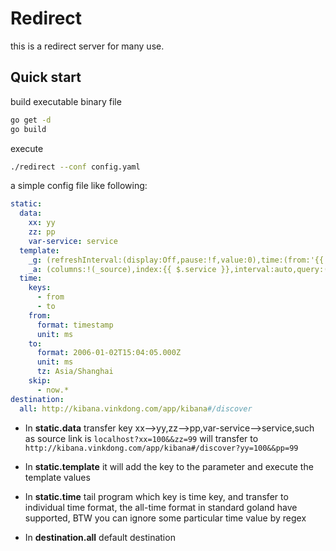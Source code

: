 # Redirect

this is a redirect server for many use.

## Quick start

build executable binary file

```bash
go get -d 
go build 
```

execute 

```bash
./redirect --conf config.yaml
```

a simple config file like following:

```yaml
static:
  data:
    xx: yy
    zz: pp
    var-service: service
  template:
    _g: (refreshInterval:(display:Off,pause:!f,value:0),time:(from:'{{ $.from }}',mode:absolute,to:'{{ $.to }}'))
    _a: (columns:!(_source),index:{{ $.service }},interval:auto,query:(language:lucene,query:'{{ $.query }}'),sort:!('@timestamp',desc))
  time:
    keys:
      - from
      - to
    from:
      format: timestamp
      unit: ms
    to:
      format: 2006-01-02T15:04:05.000Z
      unit: ms
      tz: Asia/Shanghai
    skip:
      - now.*
destination:
  all: http://kibana.vinkdong.com/app/kibana#/discover
```

- In <b>static.data</b> transfer key xx-->yy,zz-->pp,var-service-->service,such as source link is `localhost?xx=100&&zz=99` will transfer to `http://kibana.vinkdong.com/app/kibana#/discover?yy=100&&pp=99`

- In <b>static.template</b> it will add the key to the parameter and execute the template values

- In <b>static.time</b> tail program which key is time key, and transfer to individual time format, the all-time format in standard goland have supported, BTW you can ignore some particular time value by regex

- In <b>destination.all</b> default destination